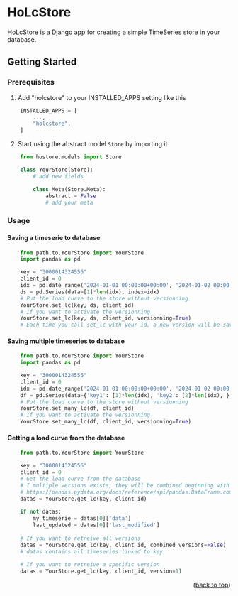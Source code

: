 # HoLcStore

HoLcStore is a Django app for creating a simple TimeSeries store in your database.

## Getting Started

### Prerequisites

1. Add "holcstore" to your INSTALLED_APPS setting like this
```python
    INSTALLED_APPS = [
        ...,
        "holcstore",
    ]
```


2. Start using the abstract model ``Store`` by importing it
```python
    from hostore.models import Store

    class YourStore(Store):
        # add new fields

        class Meta(Store.Meta):
            abstract = False
            # add your meta
```

### Usage

#### Saving a timeserie to database

```python
    from path.to.YourStore import YourStore
    import pandas as pd

    key = "3000014324556"
    client_id = 0
    idx = pd.date_range('2024-01-01 00:00:00+00:00', '2024-01-02 00:00:00+00:00', freq='30min')
    ds = pd.Series(data=[1]*len(idx), index=idx)
    # Put the load curve to the store without versionning
    YourStore.set_lc(key, ds, client_id)
    # If you want to activate the versionning 
    YourStore.set_lc(key, ds, client_id, versionning=True)
    # Each time you call set_lc with your id, a new version will be saved in the database
```

#### Saving multiple timeseries to database

```python
    from path.to.YourStore import YourStore
    import pandas as pd

    key = "3000014324556"
    client_id = 0
    idx = pd.date_range('2024-01-01 00:00:00+00:00', '2024-01-02 00:00:00+00:00', freq='30min')
    df = pd.Series(data={'key1': [1]*len(idx), 'key2': [2]*len(idx), }, index=idx)
    # Put the load curve to the store without versionning
    YourStore.set_many_lc(df, client_id)
    # If you want to activate the versionning 
    YourStore.set_many_lc(df, client_id, versionning=True)
```

#### Getting a load curve from the database

```python
    from path.to.YourStore import YourStore

    key = "3000014324556"
    client_id = 0
    # Get the load curve from the database
    # I multiple versions exists, they will be combined beginning with the version 0 and using 
    # https://pandas.pydata.org/docs/reference/api/pandas.DataFrame.combine_first.html
    datas = YourStore.get_lc(key, client_id)
    
    if not datas:
        my_timeserie = datas[0]['data']
        last_updated = datas[0]['last_modified']
    
    # If you want to retreive all versions 
    datas = YourStore.get_lc(key, client_id, combined_versions=False)
    # datas contains all timeseries linked to key
    
    # If you want to retreive a specific version
    datas = YourStore.get_lc(key, client_id, version=1)
```

<p align="right">(<a href="#readme-top">back to top</a>)</p>


